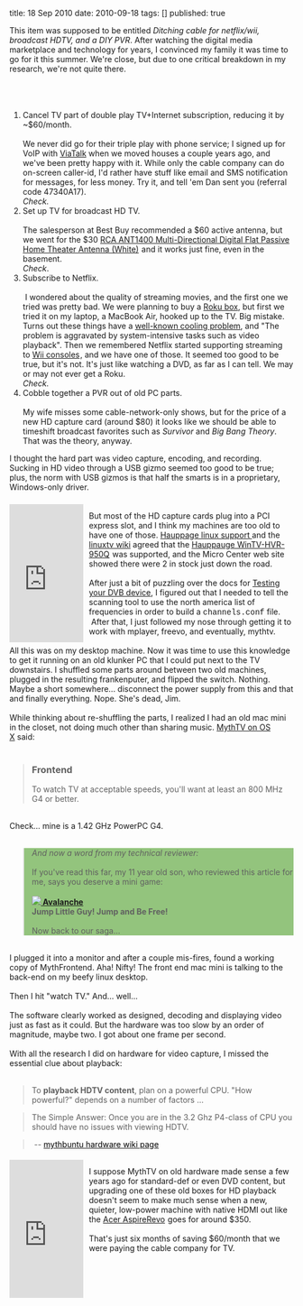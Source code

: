 title: 18 Sep 2010
date: 2010-09-18
tags: []
published: true

This item was supposed to be entitled&nbsp;<i>Ditching cable for netflix/wii, broadcast HDTV, and a DIY PVR</i>. After watching the digital media marketplace and technology for&nbsp;years, I convinced my family it was time to go for it this summer. We're close, but due to one&nbsp;critical breakdown in my research, we're not quite there.<br />
<br />
<a name='more'></a><br />
<br />
<ol><li>Cancel TV part of double play TV+Internet subscription, reducing it by ~$60/month.<br />
<br />
We never did go for their triple play with phone service; I signed up for VoIP with <a href="http://www.viatalk.com/">ViaTalk</a> when we moved houses a couple years ago, and we've been pretty happy with it. While only the cable company can do on-screen caller-id, I'd rather have stuff like email and SMS notification for messages, for less money. Try it, and tell 'em Dan sent you (referral code 47340A17).<i><br />
Check.<br />
</i></li>
<li>Set up TV for broadcast HD TV.<br />
<br />
The salesperson at Best Buy recommended a $60 active antenna, but we went for the $30&nbsp;<a href="http://www.amazon.com/RCA-ANT1400-Multi-Directional-Digital-Passive/dp/B001GGAIIQ?ie=UTF8&amp;tag=danconnolly&amp;link_code=btl&amp;camp=213689&amp;creative=392969" target="_blank">RCA ANT1400 Multi-Directional Digital Flat Passive Home Theater Antenna (White)</a><img alt="" border="0" height="1" src="http://www.assoc-amazon.com/e/ir?t=danconnolly&amp;l=btl&amp;camp=213689&amp;creative=392969&amp;o=1&amp;a=B001GGAIIQ" style="border: none !important; margin: 0px !important; padding: 0px !important;" width="1" />&nbsp;and it works just fine, even in the basement.<br />
<i><span class="Apple-style-span" style="font-style: normal;"><i>Check</i></span><span class="Apple-style-span" style="font-style: normal;">.<br />
</span></i></li>
<li>Subscribe to Netflix.<br />
<br />
&nbsp;I wondered about the quality of streaming movies, and the first one we tried was pretty bad. We were planning to buy a <a href="http://www.amazon.com/Roku-N1100-HD-Player/dp/B001PIBE8I?ie=UTF8&amp;tag=danconnolly&amp;link_code=btl&amp;camp=213689&amp;creative=392969" target="_blank">Roku box</a>, but first we tried it on my laptop, a MacBook Air, hooked up to the TV. Big mistake. Turns out these things have a <a href="http://en.wikipedia.org/wiki/MacBook_Air#Issues">well-known cooling problem</a>, and "The problem is aggravated by system-intensive tasks such as video playback". Then we remembered Netflix started supporting streaming to&nbsp;<a href="http://www.amazon.com/Wii-Nintendo/dp/B0009VXBAQ?ie=UTF8&amp;tag=danconnolly&amp;link_code=btl&amp;camp=213689&amp;creative=392969" target="_blank">Wii consoles</a><img alt="" border="0" height="1" src="http://www.assoc-amazon.com/e/ir?t=danconnolly&amp;l=btl&amp;camp=213689&amp;creative=392969&amp;o=1&amp;a=B0009VXBAQ" style="border: none !important; margin: 0px !important; padding: 0px !important;" width="1" />, and we have one of those. It&nbsp;seemed too good to be true, but it's not. It's just like watching a DVD, as far as I can tell. We may or may not ever get a Roku.<br />
<i><span class="Apple-style-span" style="font-style: normal;"><i>Check.<br />
</i></span></i></li>
<li>Cobble together a PVR out of old PC parts.<br />
<br />
My wife misses some cable-network-only shows, but for the price of a new HD capture card (around $80) it looks like we should be able to timeshift broadcast favorites such as&nbsp;<i>Survivor</i> and <i>Big Bang Theory</i>.<br />
That was the theory, anyway.</li>
</ol>I thought the hard part was video capture, encoding, and recording. Sucking in HD video through a USB gizmo seemed too good to be true; plus, the norm with USB gizmos is that half the smarts is in a proprietary, Windows-only driver.<br />
<br />
<iframe align="left" frameborder="0" marginheight="0" marginwidth="0" scrolling="no" src="http://rcm.amazon.com/e/cm?t=danconnolly&amp;o=1&amp;p=8&amp;l=bpl&amp;asins=B001DEYVXO&amp;fc1=000000&amp;IS2=1&amp;lt1=_blank&amp;m=amazon&amp;lc1=0000FF&amp;bc1=000000&amp;bg1=FFFFFF&amp;f=ifr" style="align: left; height: 245px; padding-right: 10px; padding-top: 5px; width: 131px;"></iframe><br />
But most of the HD capture cards plug into a PCI express slot, and I think my machines are too old to have one of those.&nbsp;<a href="http://www.hauppauge.com/site/support/linux.html">Hauppage linux support </a>and the <a href="http://www.linuxtv.org/wiki/index.php/Hauppauge_WinTV-HVR-950Q">linuxtv wiki</a> agreed that the <a href="http://www.amazon.com/Hauppauge-WinTV-HVR-950Q-Personal-Recorder-Control/dp/B001DEYVXO?ie=UTF8&amp;tag=danconnolly&amp;link_code=btl&amp;camp=213689&amp;creative=392969" target="_blank">Hauppauge WinTV-HVR-950Q</a><img alt="" border="0" height="1" src="http://www.assoc-amazon.com/e/ir?t=danconnolly&amp;l=btl&amp;camp=213689&amp;creative=392969&amp;o=1&amp;a=B001DEYVXO" style="border: none !important; margin: 0px !important; padding: 0px !important;" width="1" />&nbsp;was supported, and the Micro Center web site showed there were 2 in stock just down the road.<br />
<br />
After just a bit of puzzling over the docs for&nbsp;<a href="http://www.linuxtv.org/wiki/index.php/Testing_your_DVB_device">Testing your DVB device</a>, I figured out that I needed to tell the scanning tool to use the north america list of frequencies in order to build a <span class="Apple-style-span" style="font-family: 'Courier New', Courier, monospace;">channels.conf</span> file. &nbsp;After that, I just followed my nose through getting it to work with mplayer, freevo, and eventually, mythtv.<br />
<br />
All this was on my desktop machine. Now it was time to use this knowledge to get it running on an old klunker PC that I could put next to the TV downstairs. I shuffled some parts around between two old machines, plugged in the resulting frankenputer, and flipped the switch. Nothing. Maybe a short somewhere... disconnect the power supply from this and that and finally everything. Nope. She's dead, Jim.<br />
<br />
While thinking about re-shuffling the parts, I realized I had an old mac mini in the closet, not doing much other than sharing music.&nbsp;<a href="http://www.mythtv.org/wiki/MythTV_on_Mac_OS_X">MythTV on OS X</a>&nbsp;said:<br />
<br />
<blockquote><h3>Frontend</h3>To watch TV at acceptable speeds, you'll want at least an 800 MHz G4 or better.</blockquote><br />
Check... mine is a 1.42 GHz PowerPC G4.<br />
<br />
<blockquote style="background-color: #93c47d;"><em>And now a word from my technical reviewer:</em><br />
<br />
If you've read this far, my 11 year old son, who reviewed this article for me, says you deserve a mini game:<br />
<br />
<b><a href="http://www.addictinggames.com/avalanche.html"><img src="http://www.addictinggames.com/fimages/4131.jpg" /> Avalanche</a><br />
Jump Little Guy! Jump and Be Free!</b><br />
<br />
Now back to our saga...</blockquote><br />
I plugged it into a monitor and after a couple mis-fires, found a working copy of MythFrontend. Aha! Nifty! The front end mac mini is talking to the back-end on my beefy linux desktop.<br />
<br />
Then I hit "watch TV." And... well...<br />
<br />
The software clearly worked as designed, decoding and displaying video just as fast as it could. But the hardware was too slow by an order of magnitude, maybe two. I got about one frame per second.<br />
<br />
With all the research I did on hardware for video capture, I missed the essential clue about playback:<br />
<br />
<blockquote>To <b>playback HDTV content</b>, plan on a powerful CPU. "How powerful?" depends on a number of factors ...</blockquote><blockquote>The Simple Answer: Once you are in the 3.2 Ghz P4-class of CPU you should have no issues with viewing HDTV.</blockquote><blockquote>&nbsp;-- <a href="http://mythbuntu.org/wiki/hardware"><span class="Apple-style-span" style="color: black;">mythbuntu hardware wiki page</span></a>&nbsp;</blockquote><iframe align="left" frameborder="0" marginheight="0" marginwidth="0" scrolling="no" src="http://rcm.amazon.com/e/cm?t=danconnolly&amp;o=1&amp;p=8&amp;l=bpl&amp;asins=B003L0QF2S&amp;fc1=000000&amp;IS2=1&amp;lt1=_blank&amp;m=amazon&amp;lc1=0000FF&amp;bc1=000000&amp;bg1=FFFFFF&amp;f=ifr" style="align: left; height: 245px; padding-right: 10px; padding-top: 5px; width: 131px;"></iframe><br />
I suppose MythTV on old hardware made sense a few years ago for standard-def or even DVD content,&nbsp;but upgrading one of these old boxes for HD playback doesn't seem to make much sense when a new, quieter, low-power machine with native HDMI out like the&nbsp;<a href="http://www.amazon.com/Acer-AspireRevo-AR3610-U2002-Desktop-Dark/dp/B003L0QF2S?ie=UTF8&amp;tag=danconnolly&amp;link_code=btl&amp;camp=213689&amp;creative=392969" target="_blank">Acer AspireRevo</a><img alt="" border="0" height="1" src="http://www.assoc-amazon.com/e/ir?t=danconnolly&amp;l=btl&amp;camp=213689&amp;creative=392969&amp;o=1&amp;a=B003L0QF2S" style="border: none !important; margin: 0px !important; padding: 0px !important;" width="1" />&nbsp;goes for around $350.<br />
<br />
That's just six months of saving $60/month that we were paying the cable company for TV.<div class="blogger-post-footer"><img width='1' height='1' src='https://blogger.googleusercontent.com/tracker/1117883616379032462-2992321917709662123?l=www.madmode.com' alt='' /></div>
